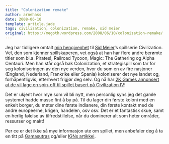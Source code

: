 ```yaml
---
title: "Colonization remake"
author: arnehass
date: 2008-06-10
template: article.jade
tags: civilization, colonization, remake, sid meier
original: https://megoth.wordpress.com/2008/06/10/colonization-remake/
---
```


<p>Jeg har tidligere omtalt <a href="http://megoth.wordpress.com/2008/03/23/civilization-revolution/">min hengivenhet</a> til <a href="http://en.wikipedia.org/wiki/Sid_Meier">Sid Meier</a>‘s spillserie Civilization. Vel, den som kjenner spillskaperen, vet også at han har flere andre berømte titler som bl.a. Pirates!, Railroad Tycoon, Magic: The Gathering og Alpha Centauri. Men han står også bak Colonization, et strategispill som tar for seg koloniseringen av den nye verden, hvor du som en av fire nasjoner (England, Nederland, Frankrike eller Spania) koloniserer det nye landet og, forhåpentligvis, etterhvert frigjør deg selv. Og nå har <a href="http://ir.take2games.com/ReleaseDetail.cfm?ReleaseID=315205">2K Games annonsert at de vil lage en spin-off til spillet basert på Civilization IV</a>!</p>
<span class="more"></span>
<p>Det er ukjent hvor mye som vil bli nytt, men personlig syns jeg det gamle systemet hadde masse fint å by på. Til du lager din første koloni med en enkelt borger, du møter dine første indianere, din første kontakt med de andre europeerne, krigen, handelen, osv osv. Det er et fantastisk skue, samt en herlig følelse av tilfredstillelse, når du dominerer alt som heter områder, ressurser og makt!</p>
<p>Per ce er det ikke så mye informasjon ute om spillet, men anbefaler deg å ta en titt på <a href="http://www.gamasutra.com/php-bin/news_index.php?story=18950">Gamasutras</a> og/eller <a href="http://pc.ign.com/articles/880/880345p1.html">IGNs artikkel</a>.</p>
